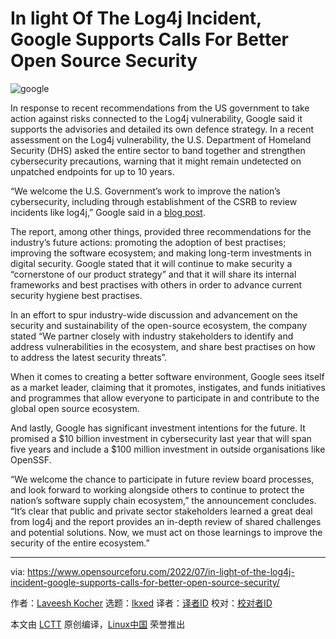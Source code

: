 [#]: subject: "In light Of The Log4j Incident, Google Supports Calls For Better Open Source Security"
[#]: via: "https://www.opensourceforu.com/2022/07/in-light-of-the-log4j-incident-google-supports-calls-for-better-open-source-security/"
[#]: author: "Laveesh Kocher https://www.opensourceforu.com/author/laveesh-kocher/"
[#]: collector: "lkxed"
[#]: translator: " "
[#]: reviewer: " "
[#]: publisher: " "
[#]: url: " "

In light Of The Log4j Incident, Google Supports Calls For Better Open Source Security
======
![google][1]

In response to recent recommendations from the US government to take action against risks connected to the Log4j vulnerability, Google said it supports the advisories and detailed its own defence strategy. In a recent assessment on the Log4j vulnerability, the U.S. Department of Homeland Security (DHS) asked the entire sector to band together and strengthen cybersecurity precautions, warning that it might remain undetected on unpatched endpoints for up to 10 years.

“We welcome the U.S. Government’s work to improve the nation’s cybersecurity, including through establishment of the CSRB to review incidents like log4j,” Google said in a [blog post][2].

The report, among other things, provided three recommendations for the industry’s future actions: promoting the adoption of best practises; improving the software ecosystem; and making long-term investments in digital security. Google stated that it will continue to make security a “cornerstone of our product strategy” and that it will share its internal frameworks and best practises with others in order to advance current security hygiene best practises.

In an effort to spur industry-wide discussion and advancement on the security and sustainability of the open-source ecosystem, the company stated “We partner closely with industry stakeholders to identify and address vulnerabilities in the ecosystem, and share best practises on how to address the latest security threats”.

When it comes to creating a better software environment, Google sees itself as a market leader, claiming that it promotes, instigates, and funds initiatives and programmes that allow everyone to participate in and contribute to the global open source ecosystem.

And lastly, Google has significant investment intentions for the future. It promised a $10 billion investment in cybersecurity last year that will span five years and include a $100 million investment in outside organisations like OpenSSF.

“We welcome the chance to participate in future review board processes, and look forward to working alongside others to continue to protect the nation’s software supply chain ecosystem,” the announcement concludes. “It’s clear that public and private sector stakeholders learned a great deal from log4j and the report provides an in-depth review of shared challenges and potential solutions. Now, we must act on those learnings to improve the security of the entire ecosystem.”

--------------------------------------------------------------------------------

via: https://www.opensourceforu.com/2022/07/in-light-of-the-log4j-incident-google-supports-calls-for-better-open-source-security/

作者：[Laveesh Kocher][a]
选题：[lkxed][b]
译者：[译者ID](https://github.com/译者ID)
校对：[校对者ID](https://github.com/校对者ID)

本文由 [LCTT](https://github.com/LCTT/TranslateProject) 原创编译，[Linux中国](https://linux.cn/) 荣誉推出

[a]: https://www.opensourceforu.com/author/laveesh-kocher/
[b]: https://github.com/lkxed
[1]: https://www.opensourceforu.com/wp-content/uploads/2022/07/google-e1658741796206.jpg
[2]: https://cloud.google.com/blog/products/identity-security/google-supports-csrb-call-improve-open-source-security
